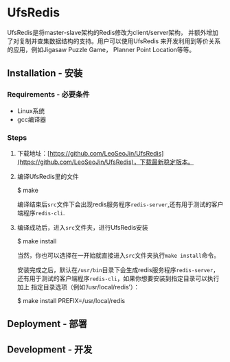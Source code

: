 # UfsRedis

UfsRedis是将master-slave架构的Redis修改为client/server架构，
并额外增加了对复制并查集数据结构的支持。用户可以使用UfsRedis
来开发利用到等价关系的应用，例如Jigasaw Puzzle Game， 
Planner Point Location等等。

## Installation - 安装

### Requirements - 必要条件
* Linux系统
* gcc编译器

### Steps
1. 下载地址：[https://github.com/LeoSeoJin/UfsRedis](https://github.com/LeoSeoJin/UfsRedis)，下载最新稳定版本。
2. 编译UfsRedis里的文件

	$ make
	
   编译结束后`src`文件下会出现redis服务程序`redis-server`,还有用于测试的客户端程序`redis-cli`.
  
3. 编译成功后，进入`src`文件夹，进行UfsRedis安装

	$ make install

   当然，你也可以选择在一开始就直接进入`src`文件夹执行`make install`命令。
   
   安装完成之后，默认在`/usr/bin`目录下会生成redis服务程序`redis-server`，
   还有用于测试的客户端程序`redis-cli`，如果你想要安装到指定目录可以执行加上
   指定目录选项（例如‘/usr/local/redis’）：
   
   $ make install PREFIX=/usr/local/redis
  
## Deployment - 部署

## Development - 开发
